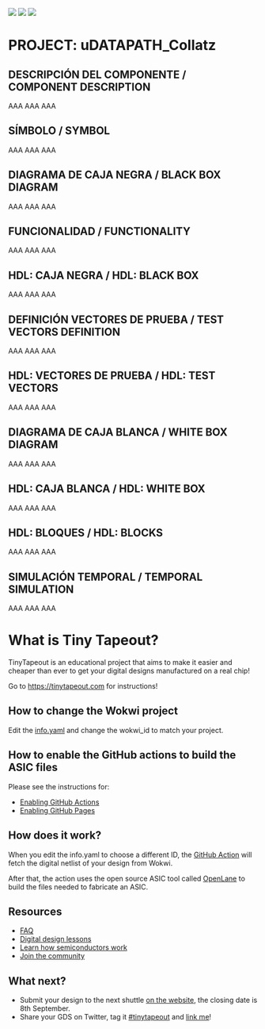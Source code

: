 ![](../../workflows/gds/badge.svg) ![](../../workflows/docs/badge.svg) ![](../../workflows/wokwi_test/badge.svg)

# PROJECT: uDATAPATH_Collatz

## DESCRIPCIÓN DEL COMPONENTE / COMPONENT DESCRIPTION
AAA AAA AAA

## SÍMBOLO / SYMBOL
AAA AAA AAA

## DIAGRAMA DE CAJA NEGRA / BLACK BOX DIAGRAM
AAA AAA AAA

## FUNCIONALIDAD / FUNCTIONALITY
AAA AAA AAA

## HDL: CAJA NEGRA / HDL: BLACK BOX
AAA AAA AAA

## DEFINICIÓN VECTORES DE PRUEBA / TEST VECTORS DEFINITION
AAA AAA AAA

## HDL: VECTORES DE PRUEBA / HDL: TEST VECTORS
AAA AAA AAA

## DIAGRAMA DE CAJA BLANCA / WHITE BOX DIAGRAM
AAA AAA AAA

## HDL: CAJA BLANCA / HDL: WHITE BOX
AAA AAA AAA

## HDL: BLOQUES / HDL: BLOCKS
AAA AAA AAA

## SIMULACIÓN TEMPORAL / TEMPORAL SIMULATION
AAA AAA AAA

# What is Tiny Tapeout?

TinyTapeout is an educational project that aims to make it easier and cheaper than ever to get your digital designs manufactured on a real chip!

Go to https://tinytapeout.com for instructions!

## How to change the Wokwi project

Edit the [info.yaml](info.yaml) and change the wokwi_id to match your project.

## How to enable the GitHub actions to build the ASIC files

Please see the instructions for:

- [Enabling GitHub Actions](https://tinytapeout.com/faq/#when-i-commit-my-change-the-gds-action-isnt-running)
- [Enabling GitHub Pages](https://tinytapeout.com/faq/#my-github-action-is-failing-on-the-pages-part)

## How does it work?

When you edit the info.yaml to choose a different ID, the [GitHub Action](.github/workflows/gds.yaml) will fetch the digital netlist of your design from Wokwi.

After that, the action uses the open source ASIC tool called [OpenLane](https://www.zerotoasiccourse.com/terminology/openlane/) to build the files needed to fabricate an ASIC.

## Resources

- [FAQ](https://tinytapeout.com/faq/)
- [Digital design lessons](https://tinytapeout.com/digital_design/)
- [Learn how semiconductors work](https://tinytapeout.com/siliwiz/)
- [Join the community](https://discord.gg/rPK2nSjxy8)

## What next?

- Submit your design to the next shuttle [on the website](https://tinytapeout.com/#submit-your-design), the closing date is 8th September.
- Share your GDS on Twitter, tag it [#tinytapeout](https://twitter.com/hashtag/tinytapeout?src=hashtag_click) and [link me](https://twitter.com/matthewvenn)!
